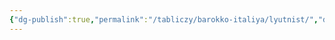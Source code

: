 ```yaml
---
{"dg-publish":true,"permalink":"/tabliczy/barokko-italiya/lyutnist/","dgPassFrontmatter":true}
---
```



